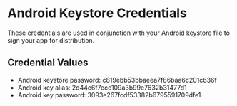 # Android Keystore Credentials

These credentials are used in conjunction with your Android keystore file to sign your app for distribution.

## Credential Values

- Android keystore password: c819ebb53bbaeea7f86baa6c201c636f
- Android key alias: 2d44c6f7ece109a3b99e7632b31477d1
- Android key password: 3093e267fcdf53382b6795591709dfe1
      